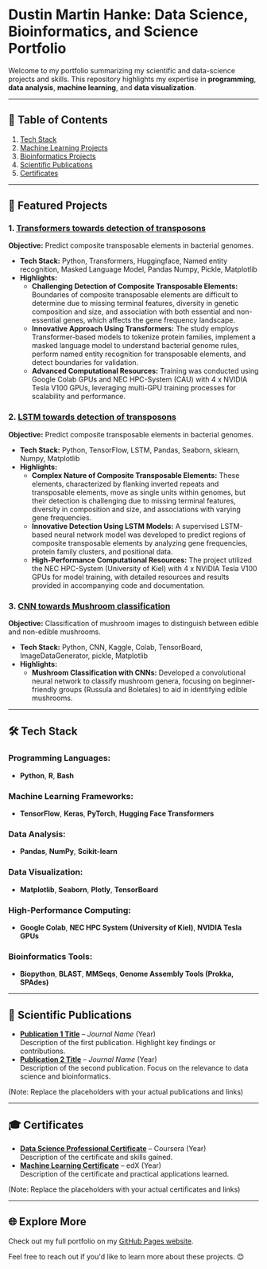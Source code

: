 # Dustin Martin Hanke: Data Science, Bioinformatics, and Science Portfolio
Welcome to my portfolio summarizing my scientific and data-science projects and skills. This repository highlights my expertise in **programming**, **data analysis**, **machine learning**, and **data visualization**.

---

## 📑 Table of Contents
1. [Tech Stack](#-tech-stack)
2. [Machine Learning Projects](#-featured-projects)
3. [Bioinformatics Projects](#-bioinformatics-projects)
4. [Scientific Publications](#-scientific-publications)
5. [Certificates](#-certificates)

---

## 🚀 Featured Projects

### 1. [Transformers towards detection of transposons](https://github.com/DMH-biodatasci/Transformers-towards-detection-of-Transposons)
**Objective:** Predict composite transposable elements in bacterial genomes.  
- **Tech Stack:** Python, Transformers, Huggingface, Named entity recognition, Masked Language Model, Pandas Numpy, Pickle, Matplotlib  
- **Highlights:**
  - **Challenging Detection of Composite Transposable Elements:** Boundaries of composite transposable elements are difficult to determine due to missing terminal features, diversity in genetic composition and size, and association with both essential and non-essential genes, which affects the gene frequency landscape.
  - **Innovative Approach Using Transformers:** The study employs Transformer-based models to tokenize protein families, implement a masked language model to understand bacterial genome rules, perform named entity recognition for transposable elements, and detect boundaries for validation.
  - **Advanced Computational Resources:** Training was conducted using Google Colab GPUs and NEC HPC-System (CAU) with 4 x NVIDIA Tesla V100 GPUs, leveraging multi-GPU training processes for scalability and performance.

### 2. [LSTM towards detection of transposons](https://github.com/DMH-biodatasci/LSTM-towards-detection-of-transposons)
**Objective:** Predict composite transposable elements in bacterial genomes.  
- **Tech Stack:** Python, TensorFlow, LSTM, Pandas, Seaborn, sklearn, Numpy, Matplotlib  
- **Highlights:**
  - **Complex Nature of Composite Transposable Elements:** These elements, characterized by flanking inverted repeats and transposable elements, move as single units within genomes, but their detection is challenging due to missing terminal features, diversity in composition and size, and associations with varying gene frequencies.
  - **Innovative Detection Using LSTM Models:** A supervised LSTM-based neural network model was developed to predict regions of composite transposable elements by analyzing gene frequencies, protein family clusters, and positional data.
  - **High-Performance Computational Resources:** The project utilized the NEC HPC-System (University of Kiel) with 4 x NVIDIA Tesla V100 GPUs for model training, with detailed resources and results provided in accompanying code and documentation.

### 3. [CNN towards Mushroom classification](https://github.com/DMH-biodatasci/CNN-towards-Mushroom-classification)
**Objective:** Classification of mushroom images to distinguish between edible and non-edible mushrooms.  
- **Tech Stack:** Python, CNN, Kaggle, Colab, TensorBoard, ImageDataGenerator, pickle, Matplotlib  
- **Highlights:**
  - **Mushroom Classification with CNNs:** Developed a convolutional neural network to classify mushroom genera, focusing on beginner-friendly groups (Russula and Boletales) to aid in identifying edible mushrooms.

---

## 🛠️ Tech Stack
### **Programming Languages:**
- **Python**, **R**, **Bash**

### **Machine Learning Frameworks:**
- **TensorFlow**, **Keras**, **PyTorch**, **Hugging Face Transformers**

### **Data Analysis:**
- **Pandas**, **NumPy**, **Scikit-learn**

### **Data Visualization:**
- **Matplotlib**, **Seaborn**, **Plotly**, **TensorBoard**

### **High-Performance Computing:**
- **Google Colab**, **NEC HPC System (University of Kiel)**, **NVIDIA Tesla GPUs**

### **Bioinformatics Tools:**
- **Biopython**, **BLAST**, **MMSeqs**, **Genome Assembly Tools (Prokka, SPAdes)**

---

## 📰 Scientific Publications
- **[Publication 1 Title](#)** – _Journal Name_ (Year)  
  Description of the first publication. Highlight key findings or contributions.
- **[Publication 2 Title](#)** – _Journal Name_ (Year)  
  Description of the second publication. Focus on the relevance to data science and bioinformatics.
  
(Note: Replace the placeholders with your actual publications and links)

---

## 🎓 Certificates
- **[Data Science Professional Certificate](#)** – Coursera (Year)  
  Description of the certificate and skills gained.
- **[Machine Learning Certificate](#)** – edX (Year)  
  Description of the certificate and practical applications learned.
  
(Note: Replace the placeholders with your actual certificates and links)

---

## 🌐 Explore More
Check out my full portfolio on my [GitHub Pages website](https://yourusername.github.io/).

Feel free to reach out if you'd like to learn more about these projects. 😊
